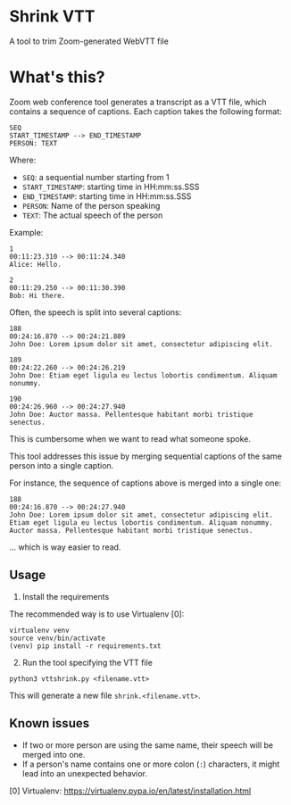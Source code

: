 # Shrink VTT

A tool to trim Zoom-generated WebVTT file

# What's this?

Zoom web conference tool generates a transcript as a VTT file, which contains a sequence of captions. Each caption takes the following format:

```
SEQ
START_TIMESTAMP --> END_TIMESTAMP
PERSON: TEXT
```

Where:
- `SEQ`: a sequential number starting from 1
- `START_TIMESTAMP`: starting time in HH:mm:ss.SSS
- `END_TIMESTAMP`: starting time in HH:mm:ss.SSS
- `PERSON`: Name of the person speaking
- `TEXT`: The actual speech of the person

Example:
```
1
00:11:23.310 --> 00:11:24.340
Alice: Hello.

2
00:11:29.250 --> 00:11:30.390
Bob: Hi there.
```

Often, the speech is split into several captions:

```
188
00:24:16.870 --> 00:24:21.889
John Doe: Lorem ipsum dolor sit amet, consectetur adipiscing elit.

189
00:24:22.260 --> 00:24:26.219
John Doe: Etiam eget ligula eu lectus lobortis condimentum. Aliquam nonummy.

190
00:24:26.960 --> 00:24:27.940
John Doe: Auctor massa. Pellentesque habitant morbi tristique senectus.
```

This is cumbersome when we want to read what someone spoke.

This tool addresses this issue by merging sequential captions of the same person into a single caption.

For instance, the sequence of captions above is merged into a single one:

```
188
00:24:16.870 --> 00:24:27.940
John Doe: Lorem ipsum dolor sit amet, consectetur adipiscing elit.
Etiam eget ligula eu lectus lobortis condimentum. Aliquam nonummy.
Auctor massa. Pellentesque habitant morbi tristique senectus.
```

... which is way easier to read.

## Usage

1. Install the requirements

The recommended way is to use Virtualenv [0]:

```
virtualenv venv
source venv/bin/activate
(venv) pip install -r requirements.txt
```

2. Run the tool specifying the VTT file

```
python3 vttshrink.py <filename.vtt>
```

This will generate a new file `shrink.<filename.vtt>`.

## Known issues

- If two or more person are using the same name, their speech will be merged into one.
- If a person's name contains one or more colon (`:`) characters, it might lead into an unexpected behavior.

[0] Virtualenv: https://virtualenv.pypa.io/en/latest/installation.html
